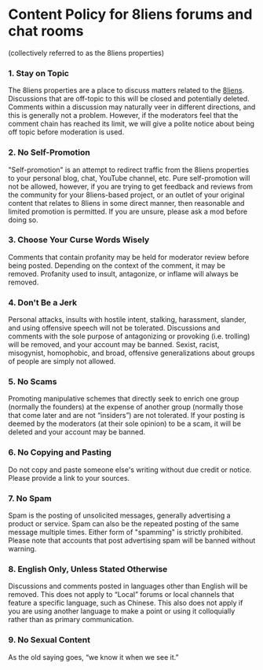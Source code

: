 Content Policy for 8liens forums and chat rooms
========================
(collectively referred to as the 8liens properties)

### 1. Stay on Topic
The 8liens properties are a place to discuss matters related to the [8liens](https://8liens.xyz/). Discussions that are off-topic to this will be closed and potentially deleted. Comments within a discussion may naturally veer in different directions, and this is generally not a problem. However, if the moderators feel that the comment chain has reached its limit, we will give a polite notice about being off topic before moderation is used.

### 2. No Self-Promotion
"Self-promotion" is an attempt to redirect traffic from the 8liens properties to your personal blog, chat, YouTube channel, etc. Pure self-promotion will not be allowed, however, if you are trying to get feedback and reviews from the community for your 8liens-based project, or an outlet of your original content that relates to 8liens in some direct manner, then reasonable and limited promotion is permitted. If you are unsure, please ask a mod before doing so.

### 3. Choose Your Curse Words Wisely
Comments that contain profanity may be held for moderator review before being posted. Depending on the context of the comment, it may be removed. Profanity used to insult, antagonize, or inflame will always be removed.

### 4. Don't Be a Jerk
Personal attacks, insults with hostile intent, stalking, harassment, slander, and using offensive speech will not be tolerated. Discussions and comments with the sole purpose of antagonizing or provoking (i.e. trolling) will be removed, and your account may be banned. Sexist, racist, misogynist, homophobic, and broad, offensive generalizations about groups of people are simply not allowed.

### 5. No Scams
Promoting manipulative schemes that directly seek to enrich one group (normally the founders) at the expense of another group (normally those that come later and are not “insiders”) are not tolerated. If your posting is deemed by the moderators (at their sole opinion) to be a scam, it will be deleted and your account may be banned.

### 6. No Copying and Pasting
Do not copy and paste someone else's writing without due credit or notice. Please provide a link to your sources.

### 7. No Spam
Spam is the posting of unsolicited messages, generally advertising a product or service. Spam can also be the repeated posting of the same message multiple times. Either form of "spamming" is strictly prohibited. Please note that accounts that post advertising spam will be banned without warning.

### 8. English Only, Unless Stated Otherwise
Discussions and comments posted in languages other than English will be removed. This does not apply to “Local” forums or local channels that feature a specific language, such as Chinese. This also does not apply if you are using another language to make a point or using it colloquially rather than as primary communication.

### 9. No Sexual Content
As the old saying goes, “we know it when we see it.”

